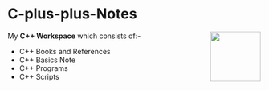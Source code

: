 # C-plus-plus-Notes

<img src="https://user-images.githubusercontent.com/71806917/113538687-807cf400-95f9-11eb-85db-045c62e6524c.png" width="100" height="100" align="right">

My **C++ Workspace** which consists of:-

- C++ Books and References
- C++ Basics Note
- C++ Programs 
- C++ Scripts
